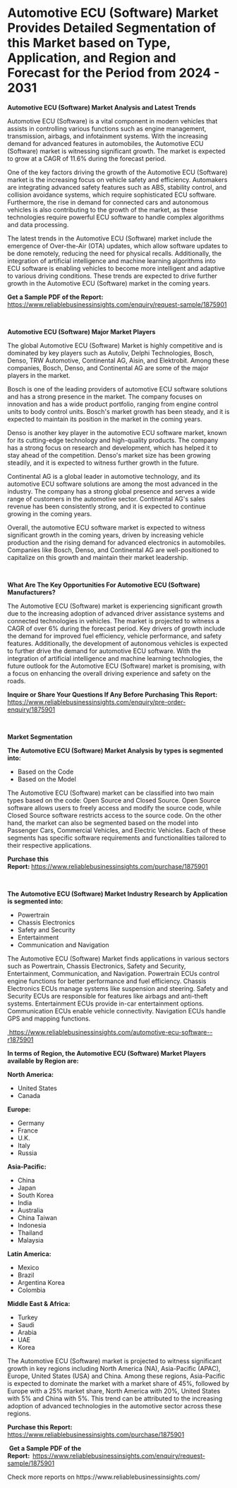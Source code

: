 <p><h1>Automotive ECU (Software) Market Provides Detailed Segmentation of this Market based on Type, Application, and Region and Forecast for the Period from 2024 - 2031</h1></p><p><strong>Automotive ECU (Software) Market Analysis and Latest Trends</strong></p>
<p><p>Automotive ECU (Software) is a vital component in modern vehicles that assists in controlling various functions such as engine management, transmission, airbags, and infotainment systems. With the increasing demand for advanced features in automobiles, the Automotive ECU (Software) market is witnessing significant growth. The market is expected to grow at a CAGR of 11.6% during the forecast period.</p><p>One of the key factors driving the growth of the Automotive ECU (Software) market is the increasing focus on vehicle safety and efficiency. Automakers are integrating advanced safety features such as ABS, stability control, and collision avoidance systems, which require sophisticated ECU software. Furthermore, the rise in demand for connected cars and autonomous vehicles is also contributing to the growth of the market, as these technologies require powerful ECU software to handle complex algorithms and data processing.</p><p>The latest trends in the Automotive ECU (Software) market include the emergence of Over-the-Air (OTA) updates, which allow software updates to be done remotely, reducing the need for physical recalls. Additionally, the integration of artificial intelligence and machine learning algorithms into ECU software is enabling vehicles to become more intelligent and adaptive to various driving conditions. These trends are expected to drive further growth in the Automotive ECU (Software) market in the coming years.</p></p>
<p><strong>Get a Sample PDF of the Report:&nbsp;</strong> <a href="https://www.reliablebusinessinsights.com/enquiry/request-sample/1875901">https://www.reliablebusinessinsights.com/enquiry/request-sample/1875901</a></p>
<p>&nbsp;</p>
<p><strong>Automotive ECU (Software) Major Market Players</strong></p>
<p><p>The global Automotive ECU (Software) Market is highly competitive and is dominated by key players such as Autoliv, Delphi Technologies, Bosch, Denso, TRW Automotive, Continental AG, Aisin, and Elektrobit. Among these companies, Bosch, Denso, and Continental AG are some of the major players in the market.</p><p>Bosch is one of the leading providers of automotive ECU software solutions and has a strong presence in the market. The company focuses on innovation and has a wide product portfolio, ranging from engine control units to body control units. Bosch's market growth has been steady, and it is expected to maintain its position in the market in the coming years.</p><p>Denso is another key player in the automotive ECU software market, known for its cutting-edge technology and high-quality products. The company has a strong focus on research and development, which has helped it to stay ahead of the competition. Denso's market size has been growing steadily, and it is expected to witness further growth in the future.</p><p>Continental AG is a global leader in automotive technology, and its automotive ECU software solutions are among the most advanced in the industry. The company has a strong global presence and serves a wide range of customers in the automotive sector. Continental AG's sales revenue has been consistently strong, and it is expected to continue growing in the coming years.</p><p>Overall, the automotive ECU software market is expected to witness significant growth in the coming years, driven by increasing vehicle production and the rising demand for advanced electronics in automobiles. Companies like Bosch, Denso, and Continental AG are well-positioned to capitalize on this growth and maintain their market leadership.</p></p>
<p>&nbsp;</p>
<p><strong>What Are The Key Opportunities For Automotive ECU (Software) Manufacturers?</strong></p>
<p><p>The Automotive ECU (Software) market is experiencing significant growth due to the increasing adoption of advanced driver assistance systems and connected technologies in vehicles. The market is projected to witness a CAGR of over 6% during the forecast period. Key drivers of growth include the demand for improved fuel efficiency, vehicle performance, and safety features. Additionally, the development of autonomous vehicles is expected to further drive the demand for automotive ECU software. With the integration of artificial intelligence and machine learning technologies, the future outlook for the Automotive ECU (Software) market is promising, with a focus on enhancing the overall driving experience and safety on the roads.</p></p>
<p><strong>Inquire or Share Your Questions If Any Before Purchasing This Report:</strong> <a href="https://www.reliablebusinessinsights.com/enquiry/pre-order-enquiry/1875901">https://www.reliablebusinessinsights.com/enquiry/pre-order-enquiry/1875901</a></p>
<p>&nbsp;</p>
<p><strong>Market Segmentation</strong></p>
<p><strong>The Automotive ECU (Software) Market Analysis by types is segmented into:</strong></p>
<p><ul><li>Based on the Code</li><li>Based on the Model</li></ul></p>
<p><p>The Automotive ECU (Software) market can be classified into two main types based on the code: Open Source and Closed Source. Open Source software allows users to freely access and modify the source code, while Closed Source software restricts access to the source code. On the other hand, the market can also be segmented based on the model into Passenger Cars, Commercial Vehicles, and Electric Vehicles. Each of these segments has specific software requirements and functionalities tailored to their respective applications.</p></p>
<p><strong>Purchase this Report:&nbsp;</strong><a href="https://www.reliablebusinessinsights.com/purchase/1875901">https://www.reliablebusinessinsights.com/purchase/1875901</a></p>
<p>&nbsp;</p>
<p><strong>The Automotive ECU (Software) Market Industry Research by Application is segmented into:</strong></p>
<p><ul><li>Powertrain</li><li>Chassis Electronics</li><li>Safety and Security</li><li>Entertainment</li><li>Communication and Navigation</li></ul></p>
<p><p>The Automotive ECU (Software) Market finds applications in various sectors such as Powertrain, Chassis Electronics, Safety and Security, Entertainment, Communication, and Navigation. Powertrain ECUs control engine functions for better performance and fuel efficiency. Chassis Electronics ECUs manage systems like suspension and steering. Safety and Security ECUs are responsible for features like airbags and anti-theft systems. Entertainment ECUs provide in-car entertainment options. Communication ECUs enable vehicle connectivity. Navigation ECUs handle GPS and mapping functions.</p></p>
<p><a href="https://www.reliablebusinessinsights.com/automotive-ecu-software--r1875901">&nbsp;https://www.reliablebusinessinsights.com/automotive-ecu-software--r1875901</a></p>
<p><strong>In terms of Region, the Automotive ECU (Software) Market Players available by Region are:</strong></p>
<p>
    <p> <strong> North America: </strong>
        <ul>
            <li>United States</li>
            <li>Canada</li>
        </ul>
        </p> 
    <p> <strong> Europe: </strong>
        <ul>
            <li>Germany</li>
            <li>France</li>
            <li>U.K.</li>
            <li>Italy</li>
            <li>Russia</li>
        </ul>
        </p> 
    <p> <strong> Asia-Pacific: </strong>
        <ul>
            <li>China</li>
            <li>Japan</li>
            <li>South Korea</li>
            <li>India</li>
            <li>Australia</li>
            <li>China Taiwan</li>
            <li>Indonesia</li>
            <li>Thailand</li>
            <li>Malaysia</li>
        </ul>
        </p> 
    <p> <strong> Latin America: </strong>
        <ul>
            <li>Mexico</li>
            <li>Brazil</li>
            <li>Argentina Korea</li>
            <li>Colombia</li>
        </ul>
        </p> 
    <p> <strong> Middle East & Africa: </strong>
        <ul>
            <li>Turkey</li>
            <li>Saudi</li>
            <li>Arabia</li>
            <li>UAE</li>
            <li>Korea</li>
        </ul>
    </p>
    </p>
<p><p>The Automotive ECU (Software) market is projected to witness significant growth in key regions including North America (NA), Asia-Pacific (APAC), Europe, United States (USA) and China. Among these regions, Asia-Pacific is expected to dominate the market with a market share of 45%, followed by Europe with a 25% market share, North America with 20%, United States with 5% and China with 5%. This trend can be attributed to the increasing adoption of advanced technologies in the automotive sector across these regions.</p></p>
<p><strong>Purchase this Report: </strong><a href="https://www.reliablebusinessinsights.com/purchase/1875901">https://www.reliablebusinessinsights.com/purchase/1875901</a></p>
<p>&nbsp;<strong>Get a Sample PDF of the Report:&nbsp;&nbsp;</strong><a href="https://www.reliablebusinessinsights.com/enquiry/request-sample/1875901">https://www.reliablebusinessinsights.com/enquiry/request-sample/1875901</a></p>
<p><strong></strong></p>
<p>Check more reports on https://www.reliablebusinessinsights.com/</p>
